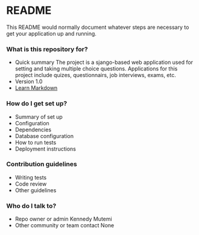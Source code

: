 # README #

This README would normally document whatever steps are necessary to get your application up and running.

### What is this repository for? ###

* Quick summary
  The project is a sjango-based web application used for setting and taking multiple    choice questions. Applications for this project include quizes, questionnairs, job interviews, exams, etc.
* Version
  1.0
* [Learn Markdown](https://bitbucket.org/tutorials/markdowndemo)

### How do I get set up? ###

* Summary of set up
* Configuration
* Dependencies
* Database configuration
* How to run tests
* Deployment instructions

### Contribution guidelines ###

* Writing tests
* Code review
* Other guidelines

### Who do I talk to? ###

* Repo owner or admin
  Kennedy Mutemi
* Other community or team contact
  None